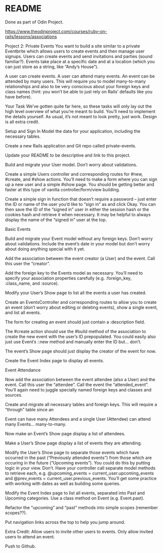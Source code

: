 # README

Done as part of Odin Project.

https://www.theodinproject.com/courses/ruby-on-rails/lessons/associations


Project 2: Private Events
You want to build a site similar to a private Eventbrite which allows users to create events and then manage user signups. Users can create events and send invitations and parties (sound familiar?). Events take place at a specific date and at a location (which you can just store as a string, like “Andy’s House”).

A user can create events. A user can attend many events. An event can be attended by many users. This will require you to model many-to-many relationships and also to be very conscious about your foreign keys and class names (hint: you won’t be able to just rely on Rails’ defaults like you have before).

Your Task
We’ve gotten quite far here, so these tasks will only lay out the high level overview of what you’re meant to build. You’ll need to implement the details yourself. As usual, it’s not meant to look pretty, just work. Design is all extra credit.

Setup and Sign In
Model the data for your application, including the necessary tables.

Create a new Rails application and Git repo called private-events.

Update your README to be descriptive and link to this project.

Build and migrate your User model. Don’t worry about validations.

Create a simple Users controller and corresponding routes for #new, #create, and #show actions. You’ll need to make a form where you can sign up a new user and a simple #show page. You should be getting better and faster at this type of vanilla controller/form/view building.

Create a simple sign in function that doesn’t require a password – just enter the ID or name of the user you’d like to “sign in” as and click Okay. You can then save the ID of the “signed in” user in either the session hash or the cookies hash and retrieve it when necessary. It may be helpful to always display the name of the “signed in” user at the top.

Basic Events

Build and migrate your Event model without any foreign keys. Don’t worry about validations. Include the event’s date in your model but don’t worry about doing anything special with it yet.

Add the association between the event creator (a User) and the event. Call this user the “creator”. 

Add the foreign key to the Events model as necessary. You’ll need to specify your association properties carefully (e.g. :foreign_key, :class_name, and :source).

Modify your User’s Show page to list all the events a user has created.

Create an EventsController and corresponding routes to allow you to create an event (don’t worry about editing or deleting events), show a single event, and list all events.

The form for creating an event should just contain a :description field.

The #create action should use the #build method of the association to create the new event with the user’s ID prepopulated. You could easily also just use Event’s ::new method and manually enter the ID but… don’t.

The event’s Show page should just display the creator of the event for now.

Create the Event Index page to display all events.

Event Attendance

Now add the association between the event attendee (also a User) and the event. Call this user the “attendee”. Call the event the “attended_event”. You’ll again need to juggle specially named foreign keys and classes and sources.

Create and migrate all necessary tables and foreign keys. This will require a “through” table since an 

Event can have many Attendees and a single User (Attendee) can attend many Events… many-to-many.

Now make an Event’s Show page display a list of attendees.

Make a User’s Show page display a list of events they are attending.

Modify the User’s Show page to separate those events which have occurred in the past (“Previously attended events”) from those which are occuring in the future (“Upcoming events”). You could do this by putting logic in your view. Don’t. Have your controller call separate model methods to retrieve each, e.g. @upcoming_events = current_user.upcoming_events and @prev_events = current_user.previous_events. You’ll get some practice with working with dates as well as building some queries.

Modify the Event Index page to list all events, separated into Past and Upcoming categories. Use a class method on Event (e.g. Event.past).

Refactor the “upcoming” and “past” methods into simple scopes (remember scopes??).

Put navigation links across the top to help you jump around.

Extra Credit: Allow users to invite other users to events. Only allow invited users to attend an event.

Push to Github.
